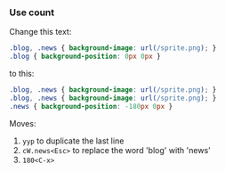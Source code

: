 ### Use count

Change this text:

```css
.blog, .news { background-image: url(/sprite.png); }
.blog { background-position: 0px 0px }
```

to this:

```css
.blog, .news { background-image: url(/sprite.png); }
.blog, .news { background-image: url(/sprite.png); }
.news { background-position: -180px 0px }
```

Moves:

1. `yyp` to duplicate the last line
2. `cW.news<Esc>` to replace the word 'blog' with 'news'
3. `180<C-x>`
